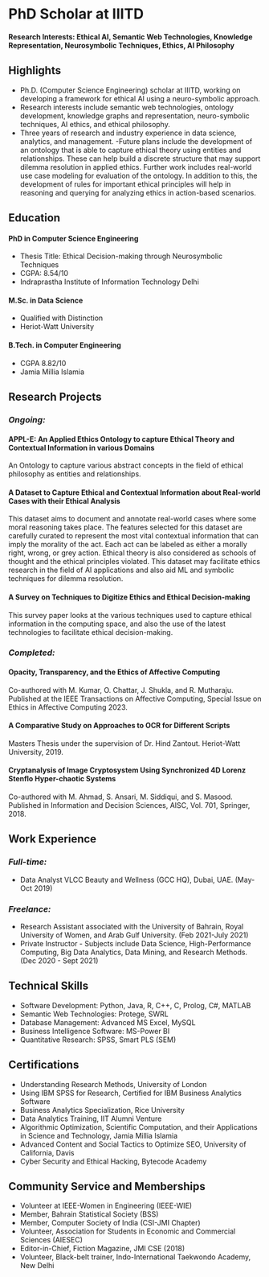 # PhD Scholar at IIITD
#### Research Interests: Ethical AI, Semantic Web Technologies, Knowledge Representation, Neurosymbolic Techniques, Ethics, AI Philosophy

## Highlights
- Ph.D. (Computer Science Engineering) scholar at IIITD, working on developing a framework for ethical AI using a neuro-symbolic approach.
- Research interests include semantic web technologies, ontology development, knowledge graphs and representation, neuro-symbolic techniques, AI ethics, and ethical philosophy.
- Three years of research and industry experience in data science, analytics, and management.
 -Future plans include the development of an ontology that is able to capture ethical theory using entities and relationships. These can help build a discrete structure that may support dilemma resolution in applied ethics. Further work includes real-world use case modeling for evaluation of the ontology. In addition to this, the development of rules for important ethical principles will help in reasoning and querying for analyzing ethics in action-based scenarios.

## Education
#### PhD in Computer Science Engineering
- Thesis Title: Ethical Decision-making through Neurosymbolic Techniques
- CGPA: 8.54/10
- Indraprastha Institute of Information Technology Delhi

#### M.Sc. in Data Science 
- Qualified with Distinction
- Heriot-Watt University

#### B.Tech. in Computer Engineering
- CGPA 8.82/10
- Jamia Millia Islamia

## Research Projects
### _Ongoing:_

#### APPL-E: An Applied Ethics Ontology to capture Ethical Theory and Contextual Information in various Domains
An Ontology to capture various abstract concepts in the field of ethical philosophy as entities and relationships.

#### A Dataset to Capture Ethical and Contextual Information about Real-world Cases with their Ethical Analysis
This dataset aims to document and annotate real-world cases where some moral reasoning takes place. The features selected for this dataset are carefully curated to represent the most vital contextual information that can imply the morality of the act. Each act can be labeled as either a morally right, wrong, or grey action. Ethical theory is also considered as schools of thought and the ethical principles violated. This dataset may facilitate ethics research in the field of AI applications and also aid ML and symbolic techniques for dilemma resolution. 

#### A Survey on Techniques to Digitize Ethics and Ethical Decision-making
This survey paper looks at the various techniques used to capture ethical information in the computing space, and also the use of the latest technologies to facilitate ethical decision-making.

### _Completed:_

#### Opacity, Transparency, and the Ethics of Affective Computing
Co-authored with M. Kumar, O. Chattar, J. Shukla, and R. Mutharaju. Published at the IEEE Transactions on Affective Computing, Special Issue on Ethics in Affective Computing 2023.

#### A Comparative Study on Approaches to OCR for Different Scripts
Masters Thesis under the supervision of Dr. Hind Zantout. Heriot-Watt University, 2019.

#### Cryptanalysis of Image Cryptosystem Using Synchronized 4D Lorenz Stenflo Hyper-chaotic Systems
Co-authored with M. Ahmad, S. Ansari, M. Siddiqui, and S. Masood. Published in Information and Decision Sciences, AISC, Vol. 701, Springer, 2018.

## Work Experience
### _Full-time:_
- Data Analyst VLCC Beauty and Wellness (GCC HQ), Dubai, UAE. (May-Oct 2019)

### _Freelance:_
- Research Assistant associated with the University of Bahrain, Royal University of Women, and Arab Gulf University. (Feb 2021-July 2021)
- Private Instructor - Subjects include Data Science, High-Performance Computing, Big Data Analytics, Data Mining, and Research Methods. (Dec 2020 - Sept 2021)

## Technical Skills
- Software Development: Python, Java, R, C++, C, Prolog, C#, MATLAB
- Semantic Web Technologies: Protege, SWRL
- Database Management: Advanced MS Excel, MySQL
- Business Intelligence Software: MS-Power BI
- Quantitative Research: SPSS, Smart PLS (SEM)

## Certifications
- Understanding Research Methods, University of London
- Using IBM SPSS for Research, Certified for IBM Business Analytics Software
- Business Analytics Specialization, Rice University
- Data Analytics Training, IIT Alumni Venture
- Algorithmic Optimization, Scientific Computation, and their Applications in Science and Technology, Jamia Millia Islamia
- Advanced Content and Social Tactics to Optimize SEO, University of California, Davis
- Cyber Security and Ethical Hacking, Bytecode Academy

## Community Service and Memberships
- Volunteer at IEEE-Women in Engineering (IEEE-WIE)
- Member, Bahrain Statistical Society (BSS)
- Member, Computer Society of India (CSI-JMI Chapter)
- Volunteer, Association for Students in Economic and Commercial Sciences (AIESEC)
- Editor-in-Chief, Fiction Magazine, JMI CSE (2018) 
- Volunteer, Black-belt trainer, Indo-International Taekwondo Academy, New Delhi
